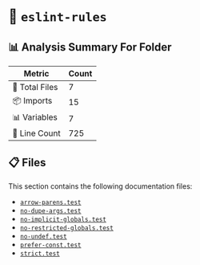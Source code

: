 # 📁 `eslint-rules`

## 📊 Analysis Summary For Folder

| Metric | Count |
|--------|-------|
| 📁 Total Files | 7 |
| 📦 Imports | 15 |
| 📊 Variables | 7 |
| 🔢 Line Count | 725 |


## 📋 Files

This section contains the following documentation files:

- [`arrow-parens.test`](./arrow-parens.test.md)
- [`no-dupe-args.test`](./no-dupe-args.test.md)
- [`no-implicit-globals.test`](./no-implicit-globals.test.md)
- [`no-restricted-globals.test`](./no-restricted-globals.test.md)
- [`no-undef.test`](./no-undef.test.md)
- [`prefer-const.test`](./prefer-const.test.md)
- [`strict.test`](./strict.test.md)